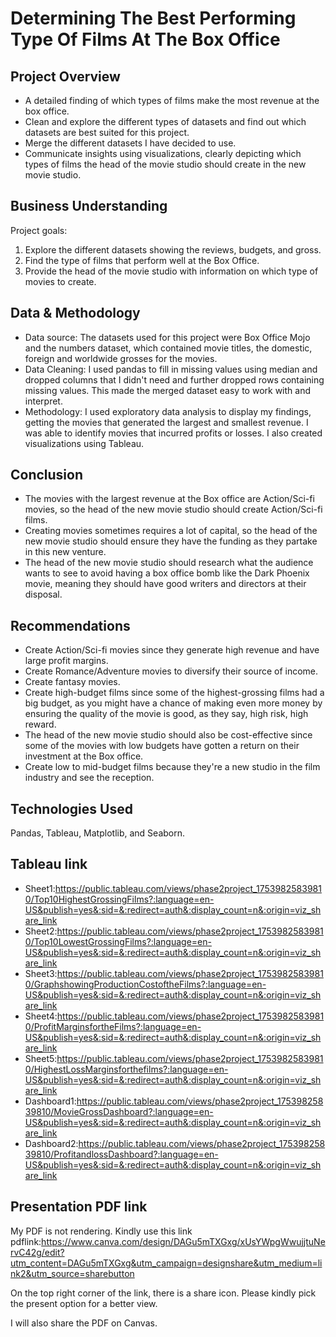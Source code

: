 # Determining The Best Performing Type Of Films At The Box Office
## Project Overview
* A detailed finding of which types of films make the most revenue at the box office.
* Clean and explore the different types of datasets and find out which datasets are best suited for this project.
* Merge the different datasets I have decided to use.
* Communicate insights using visualizations, clearly depicting which types of films the head of the movie studio should create in the new movie studio.
## Business Understanding
Project goals:
1. Explore the different datasets showing the reviews, budgets, and gross.
2. Find the type of films that perform well at the Box Office.
3. Provide the head of the movie studio with information on which type of movies to create.
## Data & Methodology
* Data source: The datasets used for this project were Box Office Mojo and the numbers dataset, which contained movie titles, the domestic, foreign and worldwide grosses for the movies.
* Data Cleaning: I used pandas to fill in  missing values using median and dropped  columns that I didn't need and further dropped rows containing missing values. This made the merged dataset easy to work with and interpret.
* Methodology: I used exploratory data analysis to display my findings, getting the movies that generated the largest and smallest revenue. I was able to identify movies that incurred profits or losses. I also created visualizations using Tableau.
## Conclusion
* The movies with the largest revenue at the Box office are Action/Sci-fi movies, so the head of the new movie studio should create Action/Sci-fi films.
* Creating movies sometimes requires a lot of capital, so the head of the new movie studio should ensure they have the funding as they partake in this new venture.
* The head of the new movie studio should research  what the audience wants to see to avoid having a box office bomb like the Dark Phoenix movie, meaning they should have good writers and directors at their disposal.
 ## Recommendations
* Create Action/Sci-fi movies since they generate high revenue and have large profit margins.
* Create Romance/Adventure movies to diversify their  source of income.
* Create fantasy movies.
* Create high-budget films since some of the highest-grossing films had a big budget, as you might have a chance of making even more money by ensuring the quality of the movie is good, as they say, high risk, high reward.
* The head of the new movie studio should also be cost-effective since some of the movies with low budgets have gotten a return on their investment  at the Box office.
* Create low to mid-budget films because they're a new studio in the film industry and see the reception.
## Technologies Used
Pandas, Tableau, Matplotlib, and Seaborn.
## Tableau link
* Sheet1:https://public.tableau.com/views/phase2project_17539825839810/Top10HighestGrossingFilms?:language=en-US&publish=yes&:sid=&:redirect=auth&:display_count=n&:origin=viz_share_link
* Sheet2:https://public.tableau.com/views/phase2project_17539825839810/Top10LowestGrossingFilms?:language=en-US&publish=yes&:sid=&:redirect=auth&:display_count=n&:origin=viz_share_link
* Sheet3:https://public.tableau.com/views/phase2project_17539825839810/GraphshowingProductionCostoftheFilms?:language=en-US&publish=yes&:sid=&:redirect=auth&:display_count=n&:origin=viz_share_link
* Sheet4:https://public.tableau.com/views/phase2project_17539825839810/ProfitMarginsfortheFilms?:language=en-US&publish=yes&:sid=&:redirect=auth&:display_count=n&:origin=viz_share_link
* Sheet5:https://public.tableau.com/views/phase2project_17539825839810/HighestLossMarginsforthefilms?:language=en-US&publish=yes&:sid=&:redirect=auth&:display_count=n&:origin=viz_share_link
* Dashboard1:https://public.tableau.com/views/phase2project_17539825839810/MovieGrossDashboard?:language=en-US&publish=yes&:sid=&:redirect=auth&:display_count=n&:origin=viz_share_link
* Dashboard2:https://public.tableau.com/views/phase2project_17539825839810/ProfitandlossDashboard?:language=en-US&publish=yes&:sid=&:redirect=auth&:display_count=n&:origin=viz_share_link
## Presentation PDF  link

My PDF is not rendering. Kindly use this link
pdflink:https://www.canva.com/design/DAGu5mTXGxg/xUsYWpgWwujjtuNervC42g/edit?utm_content=DAGu5mTXGxg&utm_campaign=designshare&utm_medium=link2&utm_source=sharebutton

On the top right corner of the link, there is a share icon. Please kindly pick the present option for a better view.

I will also share the  PDF on Canvas.











